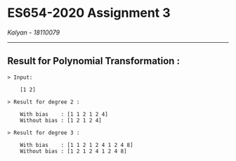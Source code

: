 # ES654-2020 Assignment 3

*Kalyan* - *18110079*

------

## Result for Polynomial Transformation :

    > Input: 

        [1 2]

    > Result for degree 2 : 

        With bias    : [1 1 2 1 2 4]
        Without bias : [1 2 1 2 4]

    > Result for degree 3 :

        With bias    : [1 1 2 1 2 4 1 2 4 8]
        Without bias : [1 2 1 2 4 1 2 4 8]
